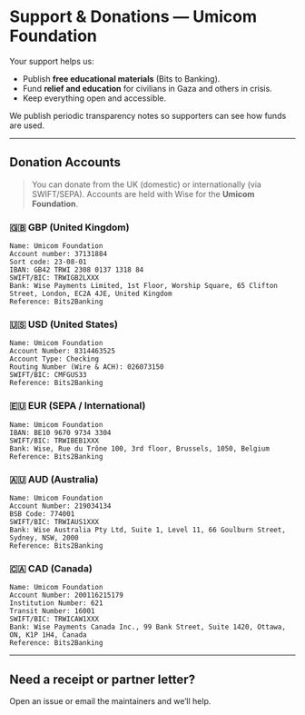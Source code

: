 # Support & Donations — Umicom Foundation

Your support helps us:
- Publish **free educational materials** (Bits to Banking).
- Fund **relief and education** for civilians in Gaza and others in crisis.
- Keep everything open and accessible.

We publish periodic transparency notes so supporters can see how funds are used.

---

## Donation Accounts

> You can donate from the UK (domestic) or internationally (via SWIFT/SEPA).
> Accounts are held with Wise for the **Umicom Foundation**.

### 🇬🇧 GBP (United Kingdom)
```text
Name: Umicom Foundation
Account number: 37131884
Sort code: 23-08-01
IBAN: GB42 TRWI 2308 0137 1318 84
SWIFT/BIC: TRWIGB2LXXX
Bank: Wise Payments Limited, 1st Floor, Worship Square, 65 Clifton Street, London, EC2A 4JE, United Kingdom
Reference: Bits2Banking
```

### 🇺🇸 USD (United States)
```text
Name: Umicom Foundation
Account Number: 8314463525
Account Type: Checking
Routing Number (Wire & ACH): 026073150
SWIFT/BIC: CMFGUS33
Reference: Bits2Banking
```

### 🇪🇺 EUR (SEPA / International)
```text
Name: Umicom Foundation
IBAN: BE10 9670 9734 3304
SWIFT/BIC: TRWIBEB1XXX
Bank: Wise, Rue du Trône 100, 3rd floor, Brussels, 1050, Belgium
Reference: Bits2Banking
```

### 🇦🇺 AUD (Australia)
```text
Name: Umicom Foundation
Account Number: 219034134
BSB Code: 774001
SWIFT/BIC: TRWIAUS1XXX
Bank: Wise Australia Pty Ltd, Suite 1, Level 11, 66 Goulburn Street, Sydney, NSW, 2000
Reference: Bits2Banking
```

### 🇨🇦 CAD (Canada)
```text
Name: Umicom Foundation
Account Number: 200116215179
Institution Number: 621
Transit Number: 16001
SWIFT/BIC: TRWICAW1XXX
Bank: Wise Payments Canada Inc., 99 Bank Street, Suite 1420, Ottawa, ON, K1P 1H4, Canada
Reference: Bits2Banking
```

---

## Need a receipt or partner letter?
Open an issue or email the maintainers and we’ll help.
